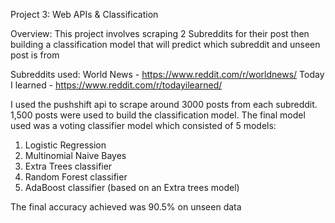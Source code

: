 Project 3: Web APIs & Classification

Overview:
This project involves scraping 2 Subreddits for their post then building a classification model that will predict which subreddit and unseen post is from

Subreddits used:
World News - https://www.reddit.com/r/worldnews/
Today I learned - https://www.reddit.com/r/todayilearned/

I used the pushshift api to scrape around 3000 posts from each subreddit. 1,500 posts were used to build the classification model. The final model used was a voting classifier model which consisted of 5 models:
1. Logistic Regression
2. Multinomial Naive Bayes
3. Extra Trees classifier
4. Random Forest classifier
5. AdaBoost classifier (based on an Extra trees model)

The final accuracy achieved was 90.5% on unseen data 
